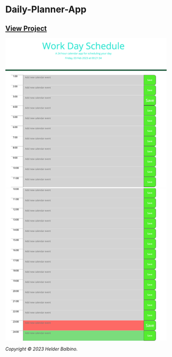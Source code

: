 # Daily-Planner-App

## [View Project](https://helderbalbino.github.io/Daily-Planner-App/)

![Screenshot](/images/Screenshot%202023-02-03%20at%2000.21.34.png)
![Screenshot](/images/Screenshot%202023-02-03%20at%2000.22.31.png)

_Copyright © 2023 Helder Balbino._
